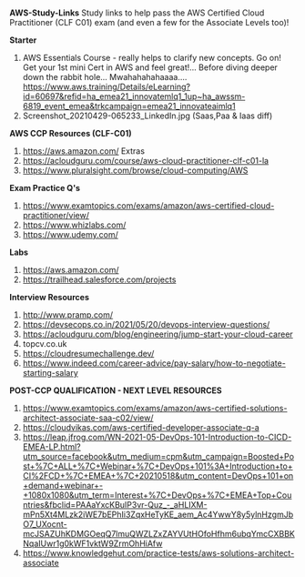 # 
**AWS-Study-Links**
Study links to help pass the AWS Certified Cloud Practitioner (CLF C01) exam (and even a few for the Associate Levels too)!


**Starter**
1.  AWS Essentials Course - really helps to clarify new concepts. Go on! Get your 1st mini Cert in AWS and feel great!...
Before diving deeper down the rabbit hole... Mwahahahahaaaa....
https://www.aws.training/Details/eLearning?id=60697&refid=ha_emea21_innovatemlq1_1up~ha_awssm-6819_event_emea&trkcampaign=emea21_innovateaimlq1
2.  Screenshot_20210429-065233_LinkedIn.jpg (Saas,Paa & Iaas diff)


**AWS CCP Resources (CLF-C01)**
1.  https://aws.amazon.com/
Extras
3.  https://acloudguru.com/course/aws-cloud-practitioner-clf-c01-la
4.  https://www.pluralsight.com/browse/cloud-computing/AWS


**Exam Practice Q's**
1.  https://www.examtopics.com/exams/amazon/aws-certified-cloud-practitioner/view/
2.  https://www.whizlabs.com/
3.  https://www.udemy.com/


**Labs**
1.  https://aws.amazon.com/
2.  https://trailhead.salesforce.com/projects


**Interview Resources**
1.  http://www.pramp.com/
2.  https://devsecops.co.in/2021/05/20/devops-interview-questions/
3.  https://acloudguru.com/blog/engineering/jump-start-your-cloud-career
4.  topcv.co.uk
5.  https://cloudresumechallenge.dev/
6.  https://www.indeed.com/career-advice/pay-salary/how-to-negotiate-starting-salary


**POST-CCP QUALIFICATION - NEXT LEVEL RESOURCES**
1.  https://www.examtopics.com/exams/amazon/aws-certified-solutions-architect-associate-saa-c02/view/
2.  https://cloudvikas.com/aws-certified-developer-associate-q-a
3.  https://leap.jfrog.com/WN-2021-05-DevOps-101-Introduction-to-CICD-EMEA-LP.html?utm_source=facebook&utm_medium=cpm&utm_campaign=Boosted+Post+%7C+ALL+%7C+Webinar+%7C+DevOps+101%3A+Introduction+to+CI%2FCD+%7C+EMEA+%7C+20210518&utm_content=DevOps+101+on+demand+webinar+-+1080x1080&utm_term=Interest+%7C+DevOps+%7C+EMEA+Top+Countries&fbclid=PAAaYxcKBuIP3vr-Quz_-_aHLIXM-mPn5Xt4MLzk2iWE7bEPhIi3ZqxHeTyKE_aem_Ac4YwwY8y5ylnHzgmJbO7_UXocnt-mcJSAZUhKDMGOeqQ7lmuQWZLZxZAYVUtHOfoHfhm6ubqYmcCXBBKNqaIUwr1g0kWF1vktW9ZrmOhHiAfw
4.  https://www.knowledgehut.com/practice-tests/aws-solutions-architect-associate
